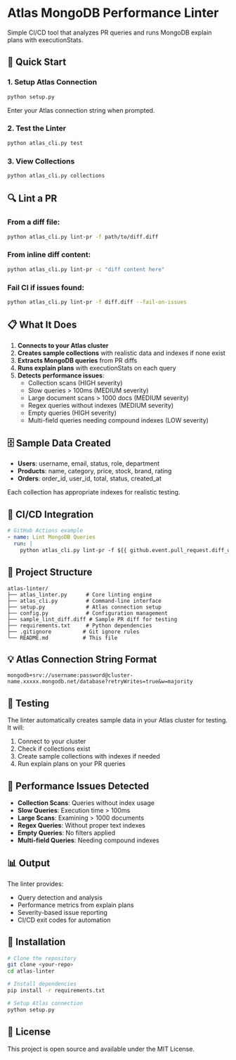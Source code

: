 # Atlas MongoDB Performance Linter

Simple CI/CD tool that analyzes PR queries and runs MongoDB explain plans with executionStats.

## 🚀 Quick Start

### 1. Setup Atlas Connection
```bash
python setup.py
```
Enter your Atlas connection string when prompted.

### 2. Test the Linter
```bash
python atlas_cli.py test
```

### 3. View Collections
```bash
python atlas_cli.py collections
```

## 🔍 Lint a PR

### From a diff file:
```bash
python atlas_cli.py lint-pr -f path/to/diff.diff
```

### From inline diff content:
```bash
python atlas_cli.py lint-pr -c "diff content here"
```

### Fail CI if issues found:
```bash
python atlas_cli.py lint-pr -f diff.diff --fail-on-issues
```

## 📋 What It Does

1. **Connects to your Atlas cluster**
2. **Creates sample collections** with realistic data and indexes if none exist
3. **Extracts MongoDB queries** from PR diffs
4. **Runs explain plans** with executionStats on each query
5. **Detects performance issues**:
   - Collection scans (HIGH severity)
   - Slow queries > 100ms (MEDIUM severity)
   - Large document scans > 1000 docs (MEDIUM severity)
   - Regex queries without indexes (MEDIUM severity)
   - Empty queries (HIGH severity)
   - Multi-field queries needing compound indexes (LOW severity)

## 🗄️ Sample Data Created

- **Users**: username, email, status, role, department
- **Products**: name, category, price, stock, brand, rating
- **Orders**: order_id, user_id, total, status, created_at

Each collection has appropriate indexes for realistic testing.

## 🔧 CI/CD Integration

```yaml
# GitHub Actions example
- name: Lint MongoDB Queries
  run: |
    python atlas_cli.py lint-pr -f ${{ github.event.pull_request.diff_url }} --fail-on-issues
```

## 📁 Project Structure

```
atlas-linter/
├── atlas_linter.py      # Core linting engine
├── atlas_cli.py         # Command-line interface
├── setup.py             # Atlas connection setup
├── config.py            # Configuration management
├── sample_lint_diff.diff # Sample PR diff for testing
├── requirements.txt     # Python dependencies
├── .gitignore          # Git ignore rules
└── README.md           # This file
```

## 💡 Atlas Connection String Format

```
mongodb+srv://username:password@cluster-name.xxxxx.mongodb.net/database?retryWrites=true&w=majority
```

## 🧪 Testing

The linter automatically creates sample data in your Atlas cluster for testing. It will:

1. Connect to your cluster
2. Check if collections exist
3. Create sample collections with indexes if needed
4. Run explain plans on your PR queries

## 🚨 Performance Issues Detected

- **Collection Scans**: Queries without index usage
- **Slow Queries**: Execution time > 100ms
- **Large Scans**: Examining > 1000 documents
- **Regex Queries**: Without proper text indexes
- **Empty Queries**: No filters applied
- **Multi-field Queries**: Needing compound indexes

## 📊 Output

The linter provides:
- Query detection and analysis
- Performance metrics from explain plans
- Severity-based issue reporting
- CI/CD exit codes for automation

## 🔧 Installation

```bash
# Clone the repository
git clone <your-repo>
cd atlas-linter

# Install dependencies
pip install -r requirements.txt

# Setup Atlas connection
python setup.py
```

## 📝 License

This project is open source and available under the MIT License.
